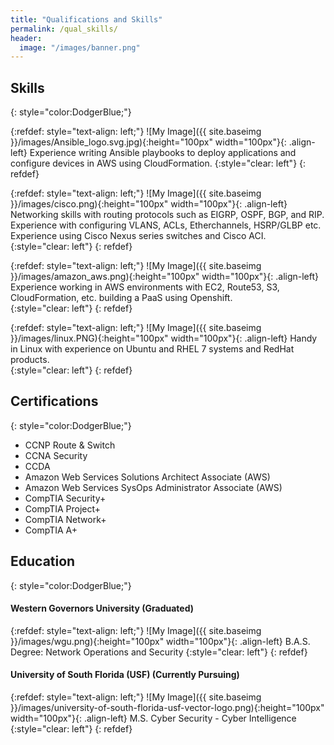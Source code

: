 ```yaml
---
title: "Qualifications and Skills"
permalink: /qual_skills/
header:
  image: "/images/banner.png"
---
```




## Skills
{: style="color:DodgerBlue;"}

{:refdef: style="text-align: left;"}
![My Image]({{ site.baseimg }}/images/Ansible_logo.svg.jpg){:height="100px" width="100px"}{: .align-left} Experience writing Ansible playbooks to deploy applications and configure devices in AWS using CloudFormation.
{:style="clear: left"}
{: refdef}


{:refdef: style="text-align: left;"}
![My Image]({{ site.baseimg }}/images/cisco.png){:height="100px" width="100px"}{: .align-left} Networking skills with routing protocols such as EIGRP, OSPF, BGP, and RIP. Experience with configuring VLANS, ACLs, Etherchannels, HSRP/GLBP etc. Experience using Cisco Nexus series switches and Cisco ACI. 
{:style="clear: left"}
{: refdef}

{:refdef: style="text-align: left;"}
![My Image]({{ site.baseimg }}/images/amazon_aws.png){:height="100px" width="100px"}{: .align-left} Experience working in AWS environments with EC2, Route53, S3, CloudFormation, etc. building a PaaS using Openshift.  
{:style="clear: left"}
{: refdef}

{:refdef: style="text-align: left;"}
![My Image]({{ site.baseimg }}/images/linux.PNG){:height="100px" width="100px"}{: .align-left} Handy in Linux with experience on Ubuntu and RHEL 7 systems and RedHat products.   
{:style="clear: left"}
{: refdef}

## Certifications
{: style="color:DodgerBlue;"}

* CCNP Route & Switch
* CCNA Security
* CCDA
* Amazon Web Services Solutions Architect Associate (AWS)
* Amazon Web Services SysOps Administrator Associate (AWS)
* CompTIA Security+
* CompTIA Project+
* CompTIA Network+
* CompTIA A+

## Education
{: style="color:DodgerBlue;"}
#### Western Governors University (Graduated) 

{:refdef: style="text-align: left;"}
![My Image]({{ site.baseimg }}/images/wgu.png){:height="100px" width="100px"}{: .align-left} B.A.S. Degree: Network Operations and Security
{:style="clear: left"}
{: refdef}

#### University of South Florida (USF) (Currently Pursuing)
{:refdef: style="text-align: left;"}
![My Image]({{ site.baseimg }}/images/university-of-south-florida-usf-vector-logo.png){:height="100px" width="100px"}{: .align-left} M.S. Cyber Security - Cyber Intelligence 
{:style="clear: left"}
{: refdef}
